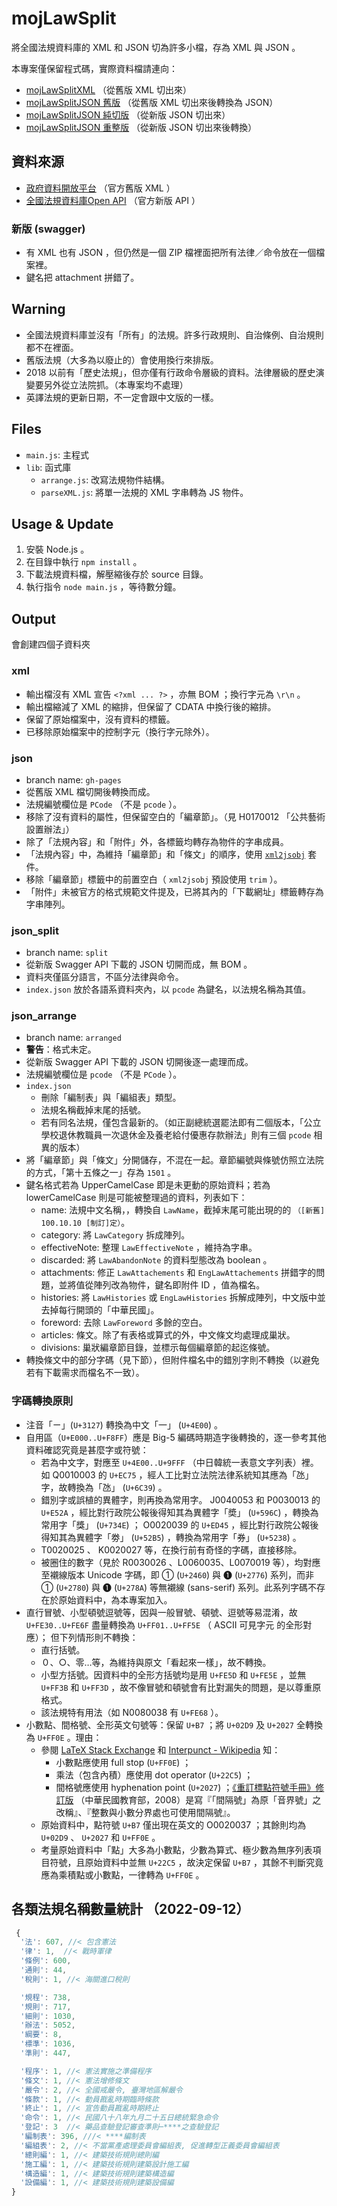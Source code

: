 # mojLawSplit
將全國法規資料庫的 XML 和 JSON 切為許多小檔，存為 XML 與 JSON 。

本專案僅保留程式碼，實際資料檔請連向：
* [mojLawSplitXML](https://github.com/kong0107/mojLawSplitXML) （從舊版 XML 切出來）
* [mojLawSplitJSON 舊版](https://github.com/kong0107/mojLawSplitJSON) （從舊版 XML 切出來後轉換為 JSON）
* [mojLawSplitJSON 純切版](https://github.com/kong0107/mojLawSplitJSON/tree/arranged) （從新版 JSON 切出來）
* [mojLawSplitJSON 重整版](https://github.com/kong0107/mojLawSplitJSON/tree/arranged) （從新版 JSON 切出來後轉換）


## 資料來源
* [政府資料開放平台](https://data.gov.tw/datasets/search?query=%E6%B3%95%E8%A6%8F) （官方舊版 XML ）
* [全國法規資料庫Open API](https://law.moj.gov.tw/api/swagger/ui/index) （官方新版 API ）

### 新版 (swagger)
* 有 XML 也有 JSON ，但仍然是一個 ZIP 檔裡面把所有法律／命令放在一個檔案裡。
* 鍵名把 attachment 拼錯了。


## Warning
* 全國法規資料庫並沒有「所有」的法規。許多行政規則、自治條例、自治規則都不在裡面。
* 舊版法規（大多為以廢止的）會使用換行來排版。
* 2018 以前有「歷史法規」，但亦僅有行政命令層級的資料。法律層級的歷史演變要另外從立法院抓。（本專案均不處理）
* 英譯法規的更新日期，不一定會跟中文版的一樣。


## Files
* `main.js`: 主程式
* `lib`: 函式庫
  * `arrange.js`: 改寫法規物件結構。
  * `parseXML.js`: 將單一法規的 XML 字串轉為 JS 物件。


## Usage & Update
1. 安裝 Node.js 。
2. 在目錄中執行 `npm install` 。
3. 下載法規資料檔，解壓縮後存於 source 目錄。
4. 執行指令 `node main.js` ，等待數分鐘。


## Output
會創建四個子資料夾

### xml
* 輸出檔沒有 XML 宣告 `<?xml ... ?>` ，亦無 BOM ；換行字元為 `\r\n` 。
* 輸出檔縮減了 XML 的縮排，但保留了 CDATA 中換行後的縮排。
* 保留了原始檔案中，沒有資料的標籤。
* 已移除原始檔案中的控制字元（換行字元除外）。

### json
* branch name: `gh-pages`
* 從舊版 XML 檔切開後轉換而成。
* 法規編號欄位是 `PCode` （不是 `pcode` ）。
* 移除了沒有資料的屬性，但保留空白的「編章節」。（見 H0170012 「公共藝術設置辦法」）
* 除了「法規內容」和「附件」外，各標籤均轉存為物件的字串成員。
* 「法規內容」中，為維持「編章節」和「條文」的順序，使用 [`xml2jsobj`](https://www.npmjs.com/package/xml2jsobj) 套件。
* 移除「編章節」標籤中的前置空白（ `xml2jsobj` 預設使用 `trim` ）。
* 「附件」未被官方的格式規範文件提及，已將其內的「下載網址」標籤轉存為字串陣列。

### json_split
* branch name: `split`
* 從新版 Swagger API 下載的 JSON 切開而成，無 BOM 。
* 資料夾僅區分語言，不區分法律與命令。
* `index.json` 放於各語系資料夾內，以 `pcode` 為鍵名，以法規名稱為其值。

### json_arrange
* branch name: `arranged`
* **警告**：格式未定。
* 從新版 Swagger API 下載的 JSON 切開後逐一處理而成。
* 法規編號欄位是 `pcode` （不是 `PCode` ）。
* `index.json`
  * 刪除「編制表」與「編組表」類型。
  * 法規名稱截掉末尾的括號。
  * 若有同名法規，僅包含最新的。（如正副總統選罷法即有二個版本，「公立學校退休教職員一次退休金及養老給付優惠存款辦法」則有三個 `pcode` 相異的版本）
* 將「編章節」與「條文」分開儲存，不混在一起。章節編號與條號仿照立法院的方式，「第十五條之一」存為 `1501` 。
* 鍵名格式若為 UpperCamelCase 即是未更動的原始資料；若為 lowerCamelCase 則是可能被整理過的資料，列表如下：
  * name: 法規中文名稱，，轉換自 `LawName`，截掉末尾可能出現的的 `（[新舊] 100.10.10 [制訂]定）`。
  * category: 將 `LawCategory` 拆成陣列。
  * effectiveNote: 整理 `LawEffectiveNote` ，維持為字串。
  * discarded: 將 `LawAbandonNote` 的資料型態改為 boolean 。
  * attachments: 修正 `LawAttachements` 和 `EngLawAttachements` 拼錯字的問題，並將值從陣列改為物件，鍵名即附件 ID ，值為檔名。
  * histories: 將 `LawHistories` 或 `EngLawHistories` 拆解成陣列，中文版中並去掉每行開頭的「中華民國」。
  * foreword: 去除 `LawForeword` 多餘的空白。
  * articles: 條文。除了有表格或算式的外，中文條文均處理成巢狀。
  * divisions: 巢狀編章節目錄，並標示每個編章節的起迄條號。
* 轉換條文中的部分字碼（見下節），但附件檔名中的錯別字則不轉換（以避免若有下載需求而檔名不一致）。

### 字碼轉換原則
* 注音「ㄧ」(`U+3127`) 轉換為中文「一」 (`U+4E00`) 。
* 自用區（`U+E000..U+F8FF`）應是 Big-5 編碼時期造字後轉換的，逐一參考其他資料確認究竟是甚麼字或符號：
  * 若為中文字，對應至 `U+4E00..U+9FFF` （中日韓統一表意文字列表）裡。
    如 Q0010003 的 `U+EC75` ，經人工比對立法院法律系統知其應為「氹」字，故轉換為「氹」 (`U+6C39`) 。
  * 錯別字或誤植的異體字，則再換為常用字。
    J0040053 和 P0030013 的 `U+E52A` ，經比對行政院公報後得知其為異體字「奬」 (`U+596C`) ，轉換為常用字「獎」 (`U+734E`) ；
    O0020039 的 `U+ED45` ，經比對行政院公報後得知其為異體字「劵」 (`U+52B5`) ，轉換為常用字「券」 (`U+5238`) 。
  * T0020025 、 K0020027 等，在換行前有奇怪的字碼，直接移除。
  * 被圈住的數字（見於 R0030026 、L0060035、L0070019 等），均對應至襯線版本 Unicode 字碼，即 ① (`U+2460`) 與 ❶ (`U+2776`) 系列，而非 ➀ (`U+2780`) 與 ➊ (`U+278A`) 等無襯線 (sans-serif) 系列。此系列字碼不存在於原始資料中，為本專案加入。
* 直行冒號、小型頓號逗號等，因與一般冒號、頓號、逗號等易混淆，故 `U+FE30..U+FE6F` 盡量轉換為 `U+FF01..U+FF5E` （ ASCII 可見字元 的全形對應）；
  但下列情形則不轉換：
  * 直行括號。
  * ０、○、零…等，為維持與原文「看起來一樣」，故不轉換。
  * 小型方括號。因資料中的全形方括號均是用 `U+FE5D` 和 `U+FE5E` ，並無 `U+FF3B` 和 `U+FF3D` ，故不像冒號和頓號會有比對漏失的問題，是以尊重原格式。
  * 該法規特有用法（如 N0080038 有 `U+FE68` ）。
* 小數點、間格號、全形英文句號等：保留 `U+B7` ；將 `U+02D9` 及 `U+2027` 全轉換為 `U+FF0E` 。理由：
  * 參閱 [LaTeX Stack Exchange](https://tex.stackexchange.com/questions/19180/) 和 [Interpunct - Wikipedia](https://en.wikipedia.org/wiki/Interpunct#Similar_symbols) 知：
    * 小數點應使用 full stop (`U+FF0E`) ；
    * 乘法（包含內積）應使用 dot operator (`U+22C5`) ；
    * 間格號應使用 hyphenation point (`U+2027`) ；[《重訂標點符號手冊》修訂版](https://language.moe.gov.tw/001/upload/files/site_content/m0001/hau/c2.htm) （中華民國教育部，2008）是寫『「間隔號」為原「音界號」之改稱』、『整數與小數分界處也可使用間隔號』。
  * 原始資料中，點符號 `U+B7` 僅出現在英文的 O0020037 ；其餘則均為 `U+02D9` 、 `U+2027` 和 `U+FF0E` 。
  * 考量原始資料中「點」大多為小數點，少數為算式、極少數為無序列表項目符號，且原始資料中並無 `U+22C5` ，故決定保留 `U+B7` ，其餘不判斷究竟應為乘積點或小數點，一律轉為 `U+FF0E` 。


## 各類法規名稱數量統計 （2022-09-12）
```js
 {
  '法': 607, //< 包含憲法
  '律': 1,  //< 戰時軍律
  '條例': 600,
  '通則': 44,
  '稅則': 1, //< 海關進口稅則

  '規程': 738,
  '規則': 717,
  '細則': 1030,
  '辦法': 5052,
  '綱要': 8,
  '標準': 1036,
  '準則': 447,

  '程序': 1, //< 憲法實施之準備程序
  '條文': 1, //< 憲法增修條文
  '嚴令': 2, //< 全國戒嚴令, 臺灣地區解嚴令
  '條款': 1, //< 動員戡亂時期臨時條款
  '終止': 1, //< 宣告動員戡亂時期終止
  '命令': 1, //< 民國八十八年九月二十五日總統緊急命令
  '登記': 3  //< 藥品查驗登記審查準則─****之查驗登記
  '編制表': 396, ///< ****編制表
  '編組表': 2, //< 不當黨產處理委員會編組表, 促進轉型正義委員會編組表
  '總則編': 1, //< 建築技術規則總則編
  '施工編': 1, //< 建築技術規則建築設計施工編
  '構造編': 1, //< 建築技術規則建築構造編
  '設備編': 1, //< 建築技術規則建築設備編
}
```
